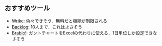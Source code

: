 
## おすすめツール
- [Wrike](https://www.wrike.com/ja/): 色々できそう．無料だと機能が制限される
- [Backlog](http://www.backlog.jp/): 10人まで．これはよさそう
- [Brabio!](https://brabio.jp/): ガントチャートをExcelの代わりに使える．1日単位しか設定できなさそう
